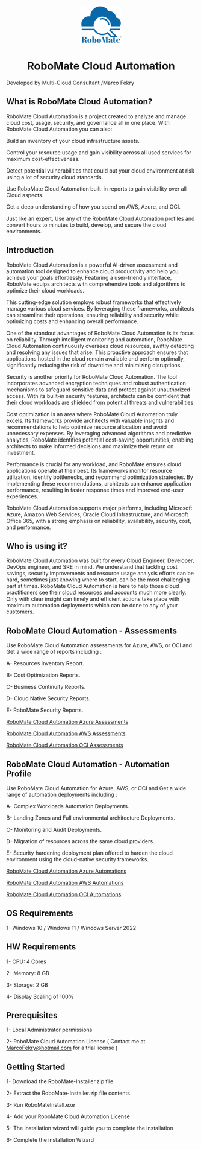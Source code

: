 <p align="center">
  <img src="./RoboMate-Logo.png" alt="Demo Image" />
</p>

<h1 align="center"><strong>RoboMate Cloud Automation</strong></h1>

Developed by Multi-Cloud Consultant /Marco Fekry

What is RoboMate Cloud Automation? 
--------------
RoboMate Cloud Automation is a project created to analyze and manage cloud cost, usage, security, and governance all in one place. With RoboMate Cloud Automation you can also:

Build an inventory of your cloud infrastructure assets.

Control your resource usage and gain visibility across all used services for maximum cost-effectiveness.

Detect potential vulnerabilities that could put your cloud environment at risk using a lot of security cloud standards.

Use RoboMate Cloud Automation built-in reports to gain visibility over all Cloud aspects.

Get a deep understanding of how you spend on AWS, Azure, and OCI.

Just like an expert, Use any of the RoboMate Cloud Automation profiles and convert hours to minutes to build, develop, and secure the cloud environments.

Introduction
------------
RoboMate Cloud Automation is a powerful AI-driven assessment and automation tool designed to enhance cloud productivity and help you achieve your goals effortlessly. Featuring a user-friendly interface, RoboMate equips architects with comprehensive tools and algorithms to optimize their cloud workloads.
 
This cutting-edge solution employs robust frameworks that effectively manage various cloud services. By leveraging these frameworks, architects can streamline their operations, ensuring reliability and security while optimizing costs and enhancing overall performance.
 
One of the standout advantages of RoboMate Cloud Automation is its focus on reliability. Through intelligent monitoring and automation, RoboMate Cloud Automation continuously oversees cloud resources, swiftly detecting and resolving any issues that arise. This proactive approach ensures that applications hosted in the cloud remain available and perform optimally, significantly reducing the risk of downtime and minimizing disruptions.
 
Security is another priority for RoboMate Cloud Automation. The tool incorporates advanced encryption techniques and robust authentication mechanisms to safeguard sensitive data and protect against unauthorized access. With its built-in security features, architects can be confident that their cloud workloads are shielded from potential threats and vulnerabilities.
 
Cost optimization is an area where RoboMate Cloud Automation truly excels. Its frameworks provide architects with valuable insights and recommendations to help optimize resource allocation and avoid unnecessary expenses. By leveraging advanced algorithms and predictive analytics, RoboMate identifies potential cost-saving opportunities, enabling architects to make informed decisions and maximize their return on investment.
 
Performance is crucial for any workload, and RoboMate ensures cloud applications operate at their best. Its frameworks monitor resource utilization, identify bottlenecks, and recommend optimization strategies. By implementing these recommendations, architects can enhance application performance, resulting in faster response times and improved end-user experiences.
 
RoboMate Cloud Automation supports major platforms, including Microsoft Azure, Amazon Web Services, Oracle Cloud Infrastructure, and Microsoft Office 365, with a strong emphasis on reliability, availability, security, cost, and performance.





Who is using it?
--------------
RoboMate Cloud Automation was built for every Cloud Engineer, Developer, DevOps engineer, and SRE in mind. We understand that tackling cost savings, security improvements and resource usage analysis efforts can be hard, sometimes just knowing where to start, can be the most challenging part at times. RoboMate Cloud Automation is here to help those cloud practitioners see their cloud resources and accounts much more clearly. Only with clear insight can timely and efficient actions take place with maximum automation deployments which can be done to any of your customers. 

RoboMate Cloud Automation - Assessments
--------------------------------------
Use RoboMate Cloud Automation assessments for Azure, AWS, or OCI and Get a wide range of reports including : 

   A- Resources Inventory Report.
   
   B- Cost Optimization Reports.
   
   C- Business Continuity Reports.
   
   D- Cloud Native Security Reports.
   
   E- RoboMate Security Reports.

[RoboMate Cloud Automation Azure Assessments](https://1drv.ms/v/s!Agmd1-sdw98kkr9e3COJsfF5QYvxLQ?e=vOWIaf)

[RoboMate Cloud Automation AWS Assessments](https://1drv.ms/v/s!Agmd1-sdw98kkuo2IHx0smvIq-bofA?e=2CCS12)

[RoboMate Cloud Automation OCI Assessments](https://1drv.ms/v/s!Agmd1-sdw98kkuo3ljhDDYIDfGW0cQ?e=iJDbrY)



RoboMate Cloud Automation - Automation Profile
---------------------------------------------
Use RoboMate Cloud Automation for Azure, AWS, or OCI and Get a wide range of automation deployments including : 

   A- Complex Workloads Automation Deployments.
   
   B- Landing Zones and Full environmental architecture Deployments.
   
   C- Monitoring and Audit Deployments.
   
   D- Migration of resources across the same cloud providers.
   
   E- Security hardening deployment plan offered to harden the cloud environment using the cloud-native security frameworks.

[RoboMate Cloud Automation Azure Automations](https://1drv.ms/v/s!Agmd1-sdw98kkq93VW0E5XJoC_dNQA?e=1dFT2e)

[RoboMate Cloud Automation AWS Automations](https://1drv.ms/v/s!Agmd1-sdw98kkuo4O4q_cbkpSkphWg?e=bMGqeJ)

[RoboMate Cloud Automation OCI Automations](https://1drv.ms/v/s!Agmd1-sdw98kkuo5rm4u1X9n9qifIg?e=A9USNQ)




OS Requirements
--------------
1- Windows 10 / Windows 11 / Windows Server 2022

HW Requirements
--------------
1- CPU: 4 Cores

2- Memory: 8 GB

3- Storage: 2 GB

4- Display Scaling of 100%

Prerequisites
--------------
1- Local Administrator permissions

2- RoboMate Cloud Automation License ( Contact me at MarcoFekry@hotmail.com for a trial license )

Getting Started
------------
1- Download the RoboMate-Installer.zip file

2- Extract the RoboMate-Installer.zip file contents

3- Run RoboMateInstall.exe

4- Add your RoboMate Cloud Automation License

5- The installation wizard will guide you to complete the installation

6- Complete the installation Wizard
